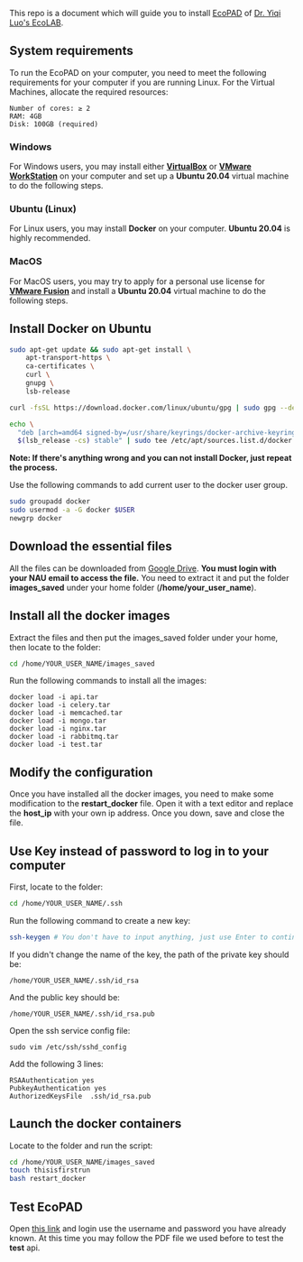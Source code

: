 This repo is a document which will guide you to install [EcoPAD](https://ecolab.nau.edu/ecopad) of [Dr. Yiqi Luo's EcoLAB](https://www2.nau.edu/luo-lab/).

## System requirements

To run the EcoPAD on your computer, you need to meet the following requirements for your computer if you are running Linux. For the Virtual Machines, allocate the required resources:

```
Number of cores: ≥ 2
RAM: 4GB
Disk: 100GB (required)
```

### Windows

For Windows users, you may install either **[VirtualBox](https://www.virtualbox.org/)** or **[VMware WorkStation](https://www.vmware.com/products/workstation-pro/workstation-pro-evaluation.html)** on your computer and set up a **Ubuntu 20.04** virtual machine to do the following steps.

### Ubuntu (Linux)

For Linux users, you may install **Docker** on your computer. **Ubuntu 20.04** is highly recommended.

### MacOS

For MacOS users, you may try to apply for a personal use license for **[VMware Fusion](https://www.vmware.com/products/fusion.html)** and install a **Ubuntu 20.04** virtual machine to do the following steps.

## Install Docker on Ubuntu

```Bash
sudo apt-get update && sudo apt-get install \
    apt-transport-https \
    ca-certificates \
    curl \
    gnupg \
    lsb-release
```

```Bash
curl -fsSL https://download.docker.com/linux/ubuntu/gpg | sudo gpg --dearmor -o /usr/share/keyrings/docker-archive-keyring.gpg
```

```Bash
echo \
  "deb [arch=amd64 signed-by=/usr/share/keyrings/docker-archive-keyring.gpg] https://download.docker.com/linux/ubuntu \
  $(lsb_release -cs) stable" | sudo tee /etc/apt/sources.list.d/docker.list > /dev/null
```

**Note: If there's anything wrong and you can not install Docker, just repeat the process.**

Use the following commands to add current user to the docker user group.
```Bash
sudo groupadd docker
sudo usermod -a -G docker $USER
newgrp docker
```

## Download the essential files

All the files can be downloaded from [Google Drive](https://drive.google.com/file/d/1kDOSnQFzHOhcRhrey65lWKaSdBddNUlz/view?usp=sharing). **You must login with your NAU email to access the file.** You need to extract it and put the folder **images_saved** under your home folder (**/home/your_user_name**).

## Install all the docker images

Extract the files and then put the images_saved folder under your home, then locate to the folder:
```Bash
cd /home/YOUR_USER_NAME/images_saved
```

Run the following commands to install all the images:

```
docker load -i api.tar
docker load -i celery.tar
docker load -i memcached.tar
docker load -i mongo.tar
docker load -i nginx.tar
docker load -i rabbitmq.tar
docker load -i test.tar
```
## Modify the configuration

Once you have installed all the docker images, you need to make some modification to the **restart_docker** file. Open it with a text editor and replace the **host_ip**
 with your own ip address. Once you down, save and close the file.
 
## Use Key instead of password to log in to your computer

First, locate to the folder:

```Bash
cd /home/YOUR_USER_NAME/.ssh
```

Run the following command to create a new key:

```Bash
ssh-keygen # You don't have to input anything, just use Enter to continue
```

If you didn't change the name of the key, the path of the private key should be:

```
/home/YOUR_USER_NAME/.ssh/id_rsa
```

And the public key should be:

```
/home/YOUR_USER_NAME/.ssh/id_rsa.pub
```

Open the ssh service config file:

```
sudo vim /etc/ssh/sshd_config
```

Add the following 3 lines:

```
RSAAuthentication yes 
PubkeyAuthentication yes
AuthorizedKeysFile  .ssh/id_rsa.pub
```

## Launch the docker containers

Locate to the folder and run the script:

```Bash
cd /home/YOUR_USER_NAME/images_saved
touch thisisfirstrun
bash restart_docker
```

## Test EcoPAD

Open [this link](http://127.0.0.1/api/queue) and login use the username and password you have already known. At this time you may follow the PDF file we used before to
 test the **test** api. 
